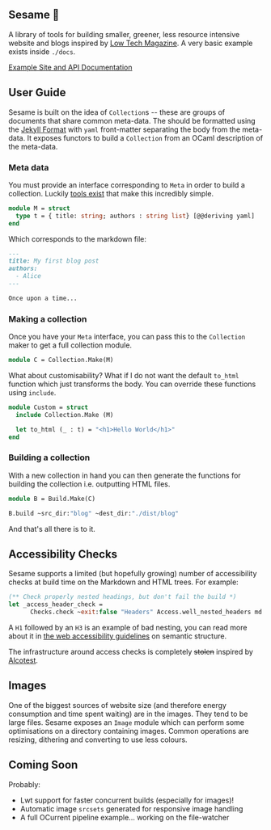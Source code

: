 Sesame 🌱
---------

A library of tools for building smaller, greener, less resource intensive website and blogs inspired by [Low Tech Magazine](https://solar.lowtechmagazine.com/). A very basic example exists inside `./docs`. 

[Example Site and API Documentation](https://patricoferris.github.io/sesame/)

## User Guide

Sesame is built on the idea of `Collection`s -- these are groups of documents that share common meta-data. The should be formatted using the [Jekyll Format](https://jekyllrb.com/docs/front-matter/) with `yaml` front-matter separating the body from the meta-data. It exposes functors to build a `Collection` from an OCaml description of the meta-data.

### Meta data

You must provide an interface corresponding to `Meta` in order to build a collection. Luckily [tools exist](https://github.com/patricoferris/ppx_deriving_yaml) that make this incredibly simple.

```ocaml
module M = struct 
  type t = { title: string; authors : string list} [@@deriving yaml]
end 
```

Which corresponds to the markdown file: 


```markdown
---
title: My first blog post
authors: 
  - Alice 
---

Once upon a time...
```

### Making a collection

Once you have your `Meta` interface, you can pass this to the `Collection` maker to get a full collection module. 

```ocaml
module C = Collection.Make(M)
```

What about customisability? What if I do not want the default `to_html` function which just transforms the body. You can override these functions using `include`. 

```ocaml
module Custom = struct
  include Collection.Make (M)

  let to_html (_ : t) = "<h1>Hello World</h1>"
end
```

### Building a collection 

With a new collection in hand you can then generate the functions for building the collection i.e. outputting HTML files. 

```ocaml
module B = Build.Make(C)

B.build ~src_dir:"blog" ~dest_dir:"./dist/blog"
```

And that's all there is to it. 

## Accessibility Checks 

Sesame supports a limited (but hopefully growing) number of accessibility checks at build time on the Markdown and HTML trees. For example: 

```ocaml
(** Check properly nested headings, but don't fail the build *)
let _access_header_check =
      Checks.check ~exit:false "Headers" Access.well_nested_headers md
```

A `H1` followed by an `H3` is an example of bad nesting, you can read more about it in [the web accessibility guidelines](https://webaim.org/techniques/semanticstructure/) on semantic structure.

The infrastructure around access checks is completely ~~stolen~~ inspired by [Alcotest](https://github.com/mirage/alcotest).

## Images 

One of the biggest sources of website size (and therefore energy consumption and time spent waiting) are in the images. They tend to be large files. Sesame exposes an `Image` module which can perform some optimisations on a directory containing images. Common operations are resizing, dithering and converting to use less colours.

## Coming Soon 

Probably: 

  - Lwt support for faster concurrent builds (especially for images)!
  - Automatic image `srcsets` generated for responsive image handling 
  - A full OCurrent pipeline example... working on the file-watcher 